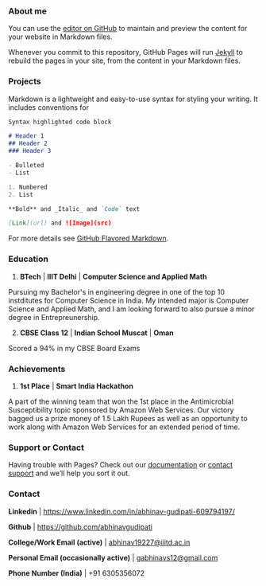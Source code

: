 ### About me  

You can use the [editor on GitHub](https://github.com/abhinavgudipati/abhinavgudipati.github.io/edit/master/README.md) to maintain and preview the content for your website in Markdown files.

Whenever you commit to this repository, GitHub Pages will run [Jekyll](https://jekyllrb.com/) to rebuild the pages in your site, from the content in your Markdown files.

### Projects 

Markdown is a lightweight and easy-to-use syntax for styling your writing. It includes conventions for

```markdown
Syntax highlighted code block

# Header 1
## Header 2
### Header 3

- Bulleted
- List

1. Numbered
2. List

**Bold** and _Italic_ and `Code` text

[Link](url) and ![Image](src)
```

For more details see [GitHub Flavored Markdown](https://guides.github.com/features/mastering-markdown/).

### Education

1) **BTech** | **IIIT Delhi** | **Computer Science and Applied Math** 

Pursuing my Bachelor's in engineering degree in one of the top 10 instditutes for Computer Science in India. My intended major is Computer Science and Applied Math, and I am looking forward to also pursue a minor degree in Entrepreunership. 

2) **CBSE Class 12** | **Indian School Muscat** | **Oman** 

Scored a 94% in my CBSE Board Exams

### Achievements 

1) **1st Place** | **Smart India Hackathon**

A part of the winning team that won the 1st place in the Antimicrobial Susceptibility topic sponsored by Amazon Web Services. Our victory bagged us a prize money of 1.5 Lakh Rupees as well as an opportunity to work along with Amazon Web Services for an extended period of time. 

### Support or Contact

Having trouble with Pages? Check out our [documentation](https://docs.github.com/categories/github-pages-basics/) or [contact support](https://github.com/contact) and we’ll help you sort it out.

### Contact
 
**Linkedin** | https://www.linkedin.com/in/abhinav-gudipati-609794197/

**Github** | https://github.com/abhinavgudipati

**College/Work Email (active)** | abhinav19227@iiitd.ac.in

**Personal Email (occasionally active)** | gabhinavs12@gmail.com
 
**Phone Number (India)** | +91 6305356072 




